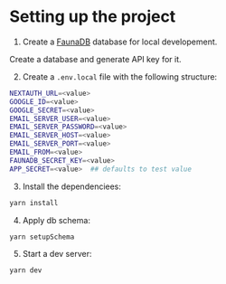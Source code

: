 # Setting up the project
1. Create a [FaunaDB](https://dashboard.fauna.com/accounts/register) database for local developement.

Create a database and generate API key for it.

2. Create a `.env.local` file with the following structure:

```sh
NEXTAUTH_URL=<value>
GOOGLE_ID=<value>
GOOGLE_SECRET=<value>
EMAIL_SERVER_USER=<value>
EMAIL_SERVER_PASSWORD=<value>
EMAIL_SERVER_HOST=<value>
EMAIL_SERVER_PORT=<value>
EMAIL_FROM=<value>
FAUNADB_SECRET_KEY=<value>
APP_SECRET=<value>  ## defaults to test value
```

3. Install the dependenciees:
```sh
yarn install
```
4. Apply db schema:
```sh
yarn setupSchema
```
5. Start a dev server:
```sh
yarn dev
```
